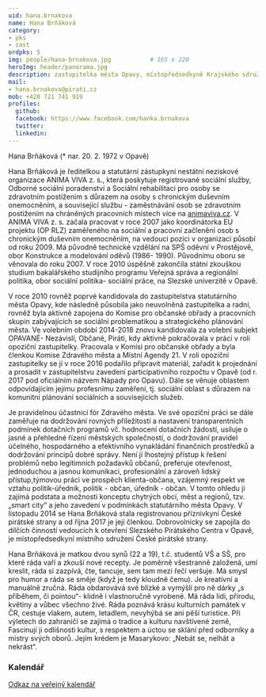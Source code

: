 ```yaml
---
uid: hana.brnakova
name: Hana Brňáková
category:
- pks
- zast
ordpks: 5
img: people/hana-brnakova.jpg           # 165 x 220
heroImg: header/panorama.jpg
description: zastupitelka města Opavy, místopředsedkyně Krajského sdružení Moravskoslezského kraje, místopředsedkyně místního sdružení Opavské Slezsko # kratký popis, max 160 znaků
mail:
- hana.brnakova@pirati.cz
mob: +420 721 741 919
profiles:
  github:
  facebook:	https://www.facebook.com/hanka.brnakova			
  twitter:
  linkedin:
---
```


Hana Brňáková (* nar. 20. 2. 1972 v Opavě)

Hana Brňáková je ředitelkou a statutární zástupkyní nestátní neziskové organizace ANIMA VIVA z. s., která poskytuje registrované sociální služby, Odborné sociální poradenství a Sociální rehabilitaci pro osoby se zdravotním postižením s důrazem na osoby s chronickým duševním onemocněním, a související službu - zaměstnávání osob se zdravotním postižením na chráněných pracovních místech více na [animaviva.cz](https://www.animaviva.cz/). V ANIMA VIVA z. s. začala pracovat v roce 2007 jako koordinátorka EU projektu (OP RLZ) zaměřeného na sociální a pracovní začlenění osob s chronickým duševním onemocněním, na vedoucí pozici v organizaci působí od roku 2009. Má původně technické vzdělání na SPŠ oděvní v Prostějově, obor Konstrukce a modelování oděvů (1986- 1990). Původnímu oboru se věnovala do roku 2007. V roce 2010 úspěšně zakončila státní zkouškou studium bakalářského studijního programu Veřejná správa a regionální politika, obor sociální politika- sociální práce, na Slezské univerzitě v Opavě.

V roce 2010 rovněž poprvé kandidovala do zastupitelstva statutárního města Opavy, kde následně působila jako neuvolněná zastupitelka a radní, rovněž byla aktivně zapojena do Komise pro občanské obřady a pracovních skupin zabývajících se sociální problematikou a strategického plánování města. Ve volebním období 2014-2018 znovu kandidovala za volební subjekt OPAVANÉ- Nezávislí, Občané, Piráti, kdy aktivně pokračovala v práci v roli opoziční zastupitelky. Pracovala v Komisi pro občanské obřady a byla členkou Komise Zdravého města a Místní Agendy 21. V  roli opoziční zastupitelky se jí v roce 2016 podařilo připravit materiál, zařadit k projednání a prosadit v zastupitelstvu zavedení participativního rozpočtu v Opavě (od r. 2017 pod oficiálním názvem Nápady pro Opavu). Dále se věnuje oblastem odpovídajícím jejímu profesnímu zaměření, tj. sociální oblast s důrazem na komunitní plánování sociálních a souvisejících služeb.

Je pravidelnou účastnicí fór Zdravého města. Ve své opoziční práci se dále zaměřuje na dodržování rovných příležitostí a nastavení transparentních podmínek dotačních programů vč. hodnocení dotačních žádostí, usiluje o jasné a přehledné řízení městských společností, o dodržování pravidel účelného, hospodárného a efektivního vynakládání finančních prostředků a dodržování principů dobré správy. Není jí lhostejný přístup k řešení problémů nebo legitimních požadavků občanů, preferuje otevřenost, jednoduchou a jasnou komunikaci, profesionální a zároveň lidský přístup,týmovou práci ve prospěch klienta-občana, vzájemný respekt ve vztahu politik-úředník, politik - občan, úředník - občan. V tomto ohledu ji zajímá podstata a možnosti konceptu chytrých obcí, měst a regionů, tzv. „smart city“ a jeho zavedení v podmínkách statutárního města Opavy. V listopadu 2014 se Hana Brňáková stala registrovanou příznivkyní České pirátské strany a od října 2017 je její členkou. Dobrovolnicky se zapojila do dílčích činností vedoucích k otevření Slezského Pirátského Centra v Opavě, je místopředsedkyní místního sdružení České pirátské strany.

Hana Brňáková je matkou dvou synů (22 a 19), t.č. studentů VŠ a SŠ, pro které ráda vaří a zkouší nové recepty. Je poměrně všestranně založená, umí kreslit, ráda si zazpívá, čte, tancuje, sem tam mezi řečí veršuje. Má smysl pro humor a ráda se směje (když je tedy kloudně čemu). Je kreativní a manuálně zručná. Ráda obdarovává své blízké a vymýšlí pro ně dárky „s příběhem, či pointou“- klidně i vlastnoručně vyrobené. Má ráda lidi, přírodu, květiny a vůbec všechno živé. Ráda poznává krásu kulturních památek v ČR, cestuje vlakem, autem, letadlem, nevyhýbá se ani pěší turistice. Při výletech do zahraničí se zajímá o tradice a kulturu navštívené země, Fascinují ji odlišnosti kultur, s respektem a úctou se sklání před odborníky a mistry svých oborů. Jejím krédem je Masarykovo: „Nebát se, nelhát a nekrást“.

### Kalendář

<a href="https://mail.opava-city.cz/owa/calendar/d0bd769d16fa435d88eebb2595cbd701@opava-city.cz/f9e91ee4d1e04f94b12151a7e6daf5835838381203617656257/calendar.html">Odkaz na veřejný kalendář</a>
